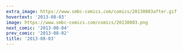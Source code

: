 ```yaml
---
extra_image: https://www.smbc-comics.com/comics/20130803after.gif
hovertext: '2013-08-03'
image: https://www.smbc-comics.com/comics/20130803.png
next_comic: '2013-08-04'
prev_comic: '2013-08-02'
title: '2013-08-03'
---
```


